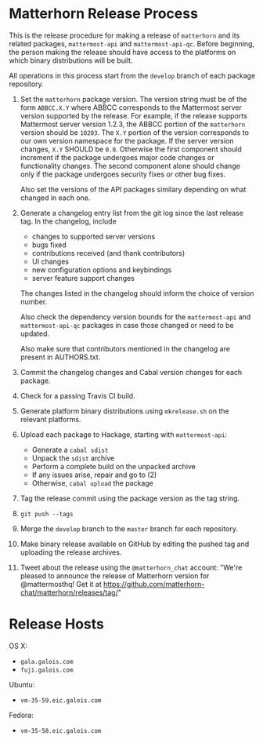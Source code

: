
Matterhorn Release Process
==========================

This is the release procedure for making a release of `matterhorn` and
its related packages, `mattermost-api` and `mattermost-api-qc`. Before
beginning, the person making the release should have access to the
platforms on which binary distributions will be built.

All operations in this process start from the `develop` branch of each
package repository.

1. Set the `matterhorn` package version. The version string must be of
   the form `ABBCC.X.Y` where ABBCC corresponds to the Mattermost
   server version supported by the release. For example, if the release
   supports Mattermost server version 1.2.3, the ABBCC portion of the
   `matterhorn` version should be `10203`. The `X.Y` portion of the
   version corresponds to our own version namespace for the package.
   If the server version changes, `X.Y` SHOULD be `0.0`. Otherwise the
   first component should increment if the package undergoes major code
   changes or functionality changes. The second component alone should
   change only if the package undergoes security fixes or other bug
   fixes.

   Also set the versions of the API packages similary depending on what
   changed in each one.

2. Generate a changelog entry list from the git log since the last
   release tag. In the changelog, include

   * changes to supported server versions
   * bugs fixed
   * contributions received (and thank contributors)
   * UI changes
   * new configuration options and keybindings
   * server feature support changes

   The changes listed in the changelog should inform the choice of
   version number.

   Also check the dependency version bounds for the `mattermost-api` and
   `mattermost-api-qc` packages in case those changed or need to be
   updated.

   Also make sure that contributors mentioned in the changelog are
   present in AUTHORS.txt.

3. Commit the changelog changes and Cabal version changes for each
   package.

4. Check for a passing Travis CI build.

5. Generate platform binary distributions using `mkrelease.sh` on the
   relevant platforms.

6. Upload each package to Hackage, starting with `mattermost-api`:

   * Generate a `cabal sdist`
   * Unpack the `sdist` archive
   * Perform a complete build on the unpacked archive
   * If any issues arise, repair and go to (2)
   * Otherwise, `cabal upload` the package

7. Tag the release commit using the package version as the tag string.

8. `git push --tags`

9. Merge the `develop` branch to the `master` branch for each
   repository.

10. Make binary release available on GitHub by editing the pushed tag and
    uploading the release archives.

11. Tweet about the release using the `@matterhorn_chat` account:
    "We're pleased to announce the release of Matterhorn version <VERSION> for @mattermosthq!
    Get it at https://github.com/matterhorn-chat/matterhorn/releases/tag/<VERSION>"

Release Hosts
=============

OS X:
* `gala.galois.com`
* `fuji.galois.com`

Ubuntu:
* `vm-35-59.eic.galois.com`

Fedora:
* `vm-35-58.eic.galois.com`
